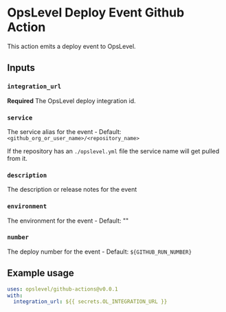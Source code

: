 # OpsLevel Deploy Event Github Action

This action emits a deploy event to OpsLevel.

## Inputs

### `integration_url`

**Required** The OpsLevel deploy integration id.

### `service`

The service alias for the event - Default: `<github_org_or_user_name>/<repository_name>`

If the repository has an `./opslevel.yml` file the service name will get pulled from it.

### `description`

The description or release notes for the event

### `environment`

The environment for the event - Default: ""

### `number`

The deploy number for the event - Default: `${GITHUB_RUN_NUMBER}`

## Example usage

```yaml
uses: opslevel/github-actions@v0.0.1
with:
  integration_url: ${{ secrets.OL_INTEGRATION_URL }}
```
